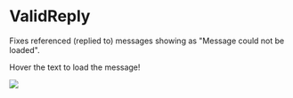 # ValidReply

Fixes referenced (replied to) messages showing as "Message could not be loaded".

Hover the text to load the message!

![](https://github.com/Tally-gay/Tallycord/assets/45801973/d3286acf-e822-4b7f-a4e7-8ced18f581af)
